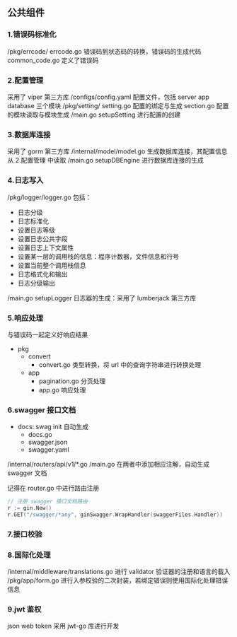 ## 公共组件
### 1.错误码标准化
/pkg/errcode/
    errcode.go 错误码到状态码的转换，错误码的生成代码
    common_code.go 定义了错误码

### 2.配置管理
采用了 viper 第三方库
/configs/config.yaml 配置文件，包括 server app database 三个模块
/pkg/setting/
    setting.go 配置的绑定与生成
    section.go 配置的模块读取与模块生成
/main.go setupSetting 进行配置的创建

### 3.数据库连接
采用了 gorm 第三方库
/internal/model/model.go 生成数据库连接，其配置信息从 2.配置管理 中读取
/main.go setupDBEngine 进行数据库连接的生成

### 4.日志写入
/pkg/logger/logger.go 包括：
- 日志分级
- 日志标准化
- 设置日志等级
- 设置日志公共字段
- 设置日志上下文属性
- 设置某一层的调用栈的信息：程序计数器，文件信息和行号
- 设置当前整个调用栈信息
- 日志格式化和输出
- 日志分级输出

/main.go setupLogger 日志器的生成：采用了 lumberjack 第三方库

### 5.响应处理
与错误码一起定义好响应结果
- pkg
    - convert
        - convert.go 类型转换，将 url 中的查询字符串进行转换处理
    - app
        - pagination.go 分页处理
        - app.go 响应处理
### 6.swagger 接口文档
- docs: swag init 自动生成
    - docs.go
    - swagger.json
    - swagger.yaml

/internal/routers/api/v1/*.go
/main.go
在两者中添加相应注解，自动生成 swagger 文档

记得在 router.go 中进行路由注册
```go
// 注册 swagger 接口文档路由
r := gin.New()
r.GET("/swagger/*any", ginSwagger.WrapHandler(swaggerFiles.Handler))
```
### 7.接口校验

### 8.国际化处理
/internal/middleware/translations.go
    进行 validator 验证器的注册和语言的载入
/pkg/app/form.go
    进行入参校验的二次封装，若绑定错误则使用国际化处理错误信息

### 9.jwt 鉴权
json web token
采用 jwt-go 库进行开发
